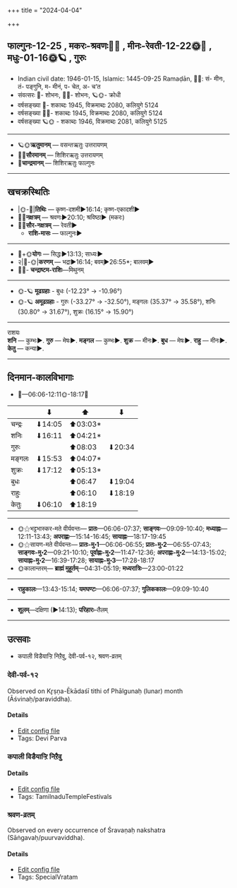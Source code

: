 +++
title = "2024-04-04"

+++
## फाल्गुनः-12-25  ,  मकरः-श्रवणः🌛🌌  ,  मीनः-रेवती-12-22🌞🌌  ,  मधुः-01-16🌞🪐  ,  गुरुः
- Indian civil date: 1946-01-15, Islamic: 1445-09-25 Ramaḍān, 🌌🌞: सं- मीनः, तं- पङ्गुनि, म- मीनं, प- चेत, अ- च’त
- संवत्सरः 🌛- शोभनः, 🌌🌞- शोभनः, 🪐🌞- क्रोधी
- वर्षसङ्ख्या 🌛- शकाब्दः 1945, विक्रमाब्दः 2080, कलियुगे 5124
- वर्षसङ्ख्या 🌌🌞- शकाब्दः 1945, विक्रमाब्दः 2080, कलियुगे 5124
- वर्षसङ्ख्या 🪐🌞 - शकाब्दः 1946, विक्रमाब्दः 2081, कलियुगे 5125
___________________
- 🪐🌞**ऋतुमानम्** — वसन्तऋतुः उत्तरायणम्
- 🌌🌞**सौरमानम्** — शिशिरऋतुः उत्तरायणम्
- 🌛**चान्द्रमानम्** — शिशिरऋतुः फाल्गुनः
___________________


## खचक्रस्थितिः
- |🌞-🌛|**तिथिः** — कृष्ण-दशमी►16:14; कृष्ण-एकादशी►  
- 🌌🌛**नक्षत्रम्** — श्रवणः►20:10; श्रविष्ठा► (मकरः)  
- 🌌🌞**सौर-नक्षत्रम्** — रेवती►  
  - **राशि-मासः** — फाल्गुनः► 
___________________
- 🌛+🌞**योगः** — सिद्धः►13:13; साध्यः►  
- २|🌛-🌞|**करणम्** — भद्रा►16:14; बवम्►26:55*; बालवम्►  
- 🌌🌛- **चन्द्राष्टम-राशिः**—मिथुनम्  
___________________
- 🌞-🪐 **मूढग्रहाः** - बुधः (-12.23° → -10.96°)
- 🌞-🪐 **अमूढग्रहाः** - गुरुः (-33.27° → -32.50°), मङ्गलः (35.37° → 35.58°), शनिः (30.80° → 31.67°), शुक्रः (16.15° → 15.90°)
___________________
राशयः  
**शनि** — कुम्भः►. **गुरु** — मेषः►. **मङ्गल** — कुम्भः►. **शुक्र** — मीनः►. **बुध** — मेषः►. **राहु** — मीनः►. **केतु** — कन्या►. 
___________________


## दिनमान-कालविभागाः
- 🌅—06:06-12:11🌞-18:17🌇  

|      |⬇     |⬆     |⬇     |
|------|-----|-----|------|
|चन्द्रः|⬇14:05 |⬆03:03*|     |
|शनिः   |⬇16:11 |⬆04:21*|     |
|गुरुः  |     |⬆08:03 |⬇20:34 |
|मङ्गलः |⬇15:53 |⬆04:07*|     |
|शुक्रः |⬇17:12 |⬆05:13*|     |
|बुधः   |     |⬆06:47 |⬇19:04 |
|राहुः  |     |⬆06:10 |⬇18:19 |
|केतुः  |⬇06:10 |⬆18:19 |     |
___________________
- 🌞⚝भट्टभास्कर-मते वीर्यवन्तः— **प्रातः**—06:06-07:37; **साङ्गवः**—09:09-10:40; **मध्याह्नः**—12:11-13:43; **अपराह्णः**—15:14-16:45; **सायाह्नः**—18:17-19:45  
- 🌞⚝सायण-मते वीर्यवन्तः— **प्रातः-मु॰1**—06:06-06:55; **प्रातः-मु॰2**—06:55-07:43; **साङ्गवः-मु॰2**—09:21-10:10; **पूर्वाह्णः-मु॰2**—11:47-12:36; **अपराह्णः-मु॰2**—14:13-15:02; **सायाह्नः-मु॰2**—16:39-17:28; **सायाह्नः-मु॰3**—17:28-18:17  
- 🌞कालान्तरम्— **ब्राह्मं मुहूर्तम्**—04:31-05:19; **मध्यरात्रिः**—23:00-01:22  
___________________
- **राहुकालः**—13:43-15:14; **यमघण्टः**—06:06-07:37; **गुलिककालः**—09:09-10:40  
___________________
- **शूलम्**—दक्षिणा (►14:13); **परिहारः**–तैलम्  
___________________

## उत्सवाः
- कपाली विडैयाऱ्ऱि निऱैवु, देवी-पर्व-१२, श्रवण-व्रतम्
### देवी-पर्व-१२

Observed on Kr̥ṣṇa-Ēkādaśī tithi of Phālgunaḥ (lunar) month (Āśvinaḥ/paraviddha). 



#### Details
- [Edit config file](https://github.com/jyotisham/adyatithi/blob/master/devatA/devIparva/lunar_month/tithi/12/26/devi-parva-12.toml)
- Tags: Devi Parva


### कपाली विडैयाऱ्ऱि निऱैवु





#### Details
- [Edit config file](https://github.com/jyotisham/adyatithi/blob/master/temples/Tamil/relative_event/kar2pagAmbAL%E2%80%93kapAlIzvarar_tirukkalyANam/offset__11/kapAlI_viDaiyAr2r2i_nir2aivu.toml)
- Tags: TamilnaduTempleFestivals


### श्रवण-व्रतम्

Observed on every occurrence of Śravaṇaḥ nakshatra (Sāṅgavaḥ/puurvaviddha). 



#### Details
- [Edit config file](https://github.com/jyotisham/adyatithi/blob/master/general/sidereal_solar_month/nakshatra/00/22/zravaNa-vratam.toml)
- Tags: SpecialVratam


